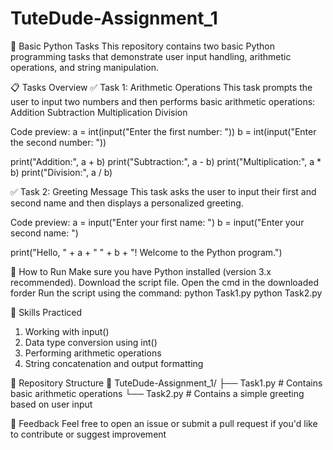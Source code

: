 # TuteDude-Assignment_1

🐍 Basic Python Tasks
This repository contains two basic Python programming tasks that demonstrate user input handling, arithmetic operations, and string manipulation.

📋 Tasks Overview
✅ Task 1: Arithmetic Operations
This task prompts the user to input two numbers and then performs basic arithmetic operations:
Addition
Subtraction
Multiplication
Division

Code preview:
a = int(input("Enter the first number: "))
b = int(input("Enter the second number: "))

print("Addition:", a + b)
print("Subtraction:", a - b)
print("Multiplication:", a * b)
print("Division:", a / b)

✅ Task 2: Greeting Message
This task asks the user to input their first and second name and then displays a personalized greeting.

Code preview:
a = input("Enter your first name: ")
b = input("Enter your second name: ")

print("Hello, " + a + " " + b + "! Welcome to the Python program.")

🚀 How to Run
Make sure you have Python installed (version 3.x recommended).
Download the script file.
Open the cmd in the downloaded forder
Run the script using the command:
  python Task1.py
  python Task2.py

🧠 Skills Practiced
1. Working with input()
2. Data type conversion using int()
3. Performing arithmetic operations
4. String concatenation and output formatting

📁 Repository Structure
📁 TuteDude-Assignment_1/
├── Task1.py   # Contains basic arithmetic operations
└── Task2.py   # Contains a simple greeting based on user input

💬 Feedback
Feel free to open an issue or submit a pull request if you'd like to contribute or suggest improvement

